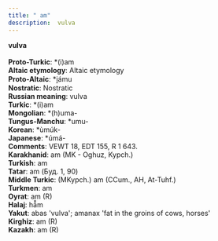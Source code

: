 ```yaml
---
title: " am"
description:  vulva
---
```

<p data-pagefind-weight="0.5">
<strong> vulva</strong><br><br>
<strong>Proto-Turkic</strong>:  *(i)am<br>
<strong>Altaic etymology</strong>:  Altaic etymology<br>
<strong> Proto-Altaic</strong>:  *i̯ámu<br>
<strong>Nostratic</strong>:  Nostratic<br>
<strong>Russian meaning</strong>:  vulva<br>
<strong>Turkic</strong>:  *(i)am<br>
<strong>Mongolian</strong>:  *(h)uma-<br>
<strong>Tungus-Manchu</strong>:  *umu-<br>
<strong>Korean</strong>:  *ùmúk-<br>
<strong>Japanese</strong>:  *úmá-<br>
<strong>Comments</strong>:  VEWT 18, EDT 155, R 1 643.<br>
<strong>Karakhanid</strong>:  am (MK - Oghuz, Kypch.)<br>
<strong>Turkish</strong>:  am<br>
<strong>Tatar</strong>:  am (Буд. 1, 90)<br>
<strong>Middle Turkic</strong>:  (MKypch.) am (CCum., AH, At-Tuhf.)<br>
<strong>Turkmen</strong>:  am<br>
<strong>Oyrat</strong>:  am (R)<br>
<strong>Halaj</strong>:  hā̊m<br>
<strong>Yakut</strong>:  abas 'vulva'; amanax 'fat in the groins of cows, horses'<br>
<strong>Kirghiz</strong>:  am (R)<br>
<strong>Kazakh</strong>:  am (R)<br>

</p>
